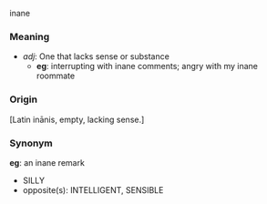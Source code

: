 inane
### Meaning
+ _adj_: One that lacks sense or substance
    + __eg__: interrupting with inane comments; angry with my inane roommate

### Origin

[Latin inānis, empty, lacking sense.]

### Synonym

__eg__: an inane remark

+ SILLY
+ opposite(s): INTELLIGENT, SENSIBLE


